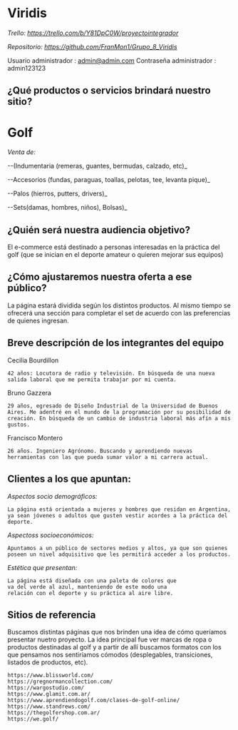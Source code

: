 # Viridis

_Trello: https://trello.com/b/Y81DpC0W/proyectointegrador_

_Repositorio: https://github.com/FranMon1/Grupo_8_Viridis_

Usuario administrador : admin@admin.com
Contraseña administrador :  admin123123

## ¿Qué productos o servicios brindará nuestro sitio?

# Golf 

_Venta de:_ 

--(Indumentaria (remeras, guantes, 
bermudas, calzado, etc)_

--Accesorios (fundas, paraguas, 
toallas, pelotas, tee, levanta pique)_

--Palos (hierros, putters, drivers)_

--Sets(damas, hombres, niños), Bolsas)_

## ¿Quién será nuestra audiencia objetivo?

El e-commerce está destinado a personas interesadas en la práctica del golf (que se inician en el deporte amateur o quieren mejorar sus equipos)

## ¿Cómo ajustaremos nuestra oferta a ese público?

La página estará dividida según los distintos productos. Al mismo tiempo se ofrecerá una sección para completar el set de acuerdo con las preferencias de quienes ingresan. 

## Breve descripción de los integrantes del equipo

Cecilia Bourdillon
```
42 años: Locutora de radio y televisión. En búsqueda de una nueva salida laboral que me permita trabajar por mi cuenta.
```
Bruno Gazzera
```
29 años, egresado de Diseño Industrial de la Universidad de Buenos Aires. Me adentré en el mundo de la programación por su posibilidad de creación. En búsqueda de un cambio de industria laboral más afín a mis gustos.

```
Francisco Montero
```
26 años. Ingeniero Agrónomo. Buscando y aprendiendo nuevas herramientas con las que pueda sumar valor a mi carrera actual. 
```

## Clientes a los que apuntan:


_Aspectos socio demográficos:_

```
La página está orientada a mujeres y hombres que residan en Argentina, ya sean jóvenes o adultos que gusten vestir acordes a la práctica del deporte. 
```

_Aspectoss socioeconómicos:_

```
Apuntamos a un público de sectores medios y altos, ya que son quienes poseen un nivel adquisitivo que les permitirá acceder a los productos. 

```
_Estética que presentan:_

```
La página está diseñada con una paleta de colores que 
va del verde al azul, manteniendo de este modo una 
relación con el deporte y su práctica al aire libre.

```

## Sitios de referencia

Buscamos distintas páginas que nos brinden una idea de 
cómo queríamos presentar nuetro proyecto. 
La idea principal fue ver marcas de ropa o productos 
destinadas al golf y a partir de allí buscamos formatos 
con los que pensamos nos sentiríamos cómodos 
(desplegables, transiciones, listados de productos, etc).


```
https://www.blissworld.com/  
https://gregnormancollection.com/ 
https://wargostudio.com/ 
https://www.glamit.com.ar/ 
https://www.aprendiendogolf.com/clases-de-golf-online/ 
https://www.standrews.com/ 
https://thegolfershop.com.ar/
https://we.golf/
```
